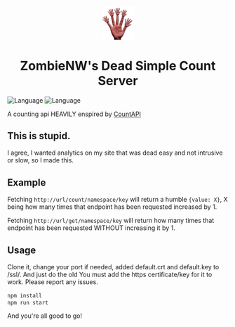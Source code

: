 <div style="text-align: center;">
    <img width="15%" src="logo.png"></img>
    <h1>ZombieNW's Dead Simple Count Server</h1>
</div>

![Language](https://badgen.net/badge/license/MIT/red) ![Language](https://badgen.net/badge/language/NodeJS/green)

A counting api HEAVILY enspired by [CountAPI](https://countapi.xyz/)



## This is stupid.
I agree, I wanted analytics on my site that was dead easy and not intrusive or slow, so I made this.

## Example
Fetching `http://url/count/namespace/key` will return a humble `{value: X}`, X being how many times that endpoint has been requested increased by 1.

Fetching `http://url/get/namespace/key` will return how many times that endpoint has been requested WITHOUT increasing it by 1.

## Usage
Clone it, change your port if needed, added default.crt and default.key to /ssl/. And just do the old
You must add the https certificate/key for it to work. Please report any issues.
```
npm install
npm run start
```
And you're all good to go!